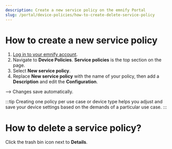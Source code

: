 ```yaml
---
description: Create a new service policy on the emnify Portal
slug: /portal/device-policies/how-to-create-delete-service-policy
---
```


# How to create a new service policy

1. [Log in to your emnify account](https://portal.emnify.com/sign).
1. Navigate to **Device Policies**.
   **Service policies** is the top section on the page.
1. Select **New service policy**.
1. Replace **New service policy** with the name of your policy, then add a **Description** and edit the **Configuration**.

--> Changes save automatically.

:::tip
Creating one policy per use case or device type helps you adjust and save your device settings based on the demands of a particular use case.
:::

# How to delete a service policy?

Click the trash bin icon next to **Details**.
